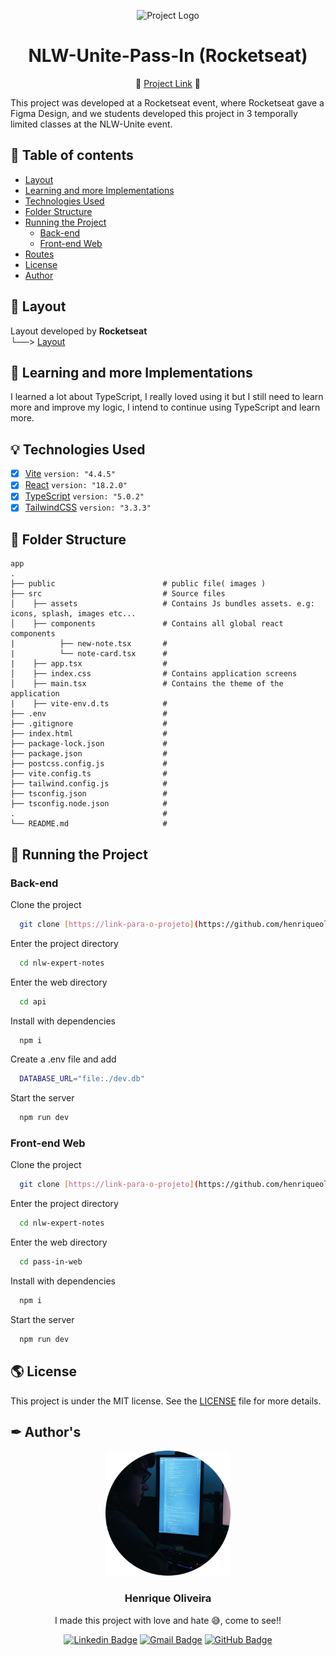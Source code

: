 <p align="center">
  <img width="450px" alt="Project Logo" title="Project Title Logo" src="" />
  
  <h1 align="center">NLW-Unite-Pass-In (Rocketseat)</h1>

  <p align="center">
    🔗 <a href="https://www.figma.com/file/NbaSoQ8vDz9e5FzTKF7Uyh/pass.in-(Community)?type=design&t=QKrdmt1HY7WOmdxI-6" target="_blank">Project Link</a> 🔗
  </p>  
  
  This project was developed at a Rocketseat event, where Rocketseat gave a Figma Design, and we students developed this project in 3 temporally limited classes at the NLW-Unite event.  
</p>

## 🧭 Table of contents

<!-- [Implementation Video](#-implementation-video)-->
- [Layout](#-layout)
- [Learning and more Implementations](#-learning-and-more-implementations)
- [Technologies Used](#-technologies-used)
- [Folder Structure](#-folder-structure)
- [Running the Project](#-running-the-project)
  - [Back-end](#back-end)
  - [Front-end Web](#front-end-web)
- [Routes](-routes)
- [License](#-license)
- [Author](#-author)

<!-- 
## 🎥 Implementation Video

In the GitHub edit, drag the video that it already puts on github itself.
-->

## 🎨 Layout

Layout developed by **Rocketseat**<br>
└──> [Layout](https://www.figma.com/file/ACKyTBLJn5VSxRCGefZRqb/NLW-expert-%E2%80%A2-Notes-(Community)?type=design&t=QKrdmt1HY7WOmdxI-6)

## 👏 Learning and more Implementations

I learned a lot about TypeScript, I really loved using it but I still need to learn more and improve my logic, I intend to continue using TypeScript and learn more.

## 💡 Technologies Used

- [x] [Vite](https://vitejs.dev/)  ```version: "4.4.5"```
- [x] [React](https://reactjs.org/)  ```version: "18.2.0"```
- [x] [TypeScript](https://www.typescriptlang.org/)  ```version: "5.0.2"```
- [x] [TailwindCSS](https://tailwindcss.com/docs/installation)  ```version: "3.3.3"```

## 📂 Folder Structure

```plainText
app
.                       
├── public                        # public file( images )
├── src                           # Source files  
│    ├── assets                   # Contains Js bundles assets. e.g: icons, splash, images etc...
│    ├── components               # Contains all global react components
|          ├── new-note.tsx       #
|          └── note-card.tsx      #
|    ├── app.tsx                  #
│    ├── index.css                # Contains application screens
│    ├── main.tsx                 # Contains the theme of the application
|    ├── vite-env.d.ts            #
├── .env                          #
├── .gitignore                    #
├── index.html                    #
├── package-lock.json             #
├── package.json                  #
├── postcss.config.js             #
├── vite.config.ts                #
├── tailwind.config.js            #
├── tsconfig.json                 #
├── tsconfig.node.json            #         
.                                 #
└── README.md                     #
```

## 🚀 Running the Project

### Back-end

Clone the project

```bash
  git clone [https://link-para-o-projeto](https://github.com/henriqueolivgp/NLW-Expert-Notes.git)
```

Enter the project directory

```bash
  cd nlw-expert-notes
```

Enter the web directory

```bash
  cd api
```

Install with dependencies

```bash
  npm i
```

Create a .env file and add

```bash
  DATABASE_URL="file:./dev.db"
```

Start the server

```bash
  npm run dev
```

### Front-end Web

Clone the project

```bash
  git clone [https://link-para-o-projeto](https://github.com/henriqueolivgp/NLW-Expert-Notes.git)
```

Enter the project directory

```bash
  cd nlw-expert-notes
```

Enter the web directory

```bash
  cd pass-in-web
```

Install with dependencies

```bash
  npm i
```

Start the server

```bash
  npm run dev
```

## 🌎 License

This project is under the MIT license. See the [LICENSE](https://github.com/henriqueolivgp/Plataforma-De-Denuncias-De-Ciberataques/blob/main/LICENSE) file for more details.

## ✒ Author's

<p align="center">
  <img width="200px" alt="Henrique Oliveira" title="Author Henrique Oliveira" src="https://github.com/henriqueolivgp/Plataforma-De-Denuncias-De-Ciberataques/blob/main/CiberReports/src/client/assets/HenryDev.png" />

  <h3 align="center">Henrique Oliveira</h3>
  
  <p align="center">  
    I made this project with love and hate 😅, come to see!!
  </p>
</p>  
  
<div align="center">

[![Linkedin Badge](https://img.shields.io/badge/-LinkedIn(HenriqueOliveira)-1f6feb?style=flat-square&logo=Linkedin&logoColor=white&link=https://www.linkedin.com/in/henrique-oliveira-gp)](https://www.linkedin.com/in/henrique-oliveira-gp)
[![Gmail Badge](https://img.shields.io/badge/-HenriqueOliveira-1f6feb?style=flat-square&logo=Gmail&logoColor=white&link=mailto:henriqueoliveira.g.p)](mailto:henriqueoliveira.g.p@gmail.com)
[![GitHub Badge](https://img.shields.io/badge/-GitHub-1f6feb?style=flat-square&logo=GitHub&logoColor=white&link=https://github.com/henriqueolivgp)](https://github.com/henriqueolivgp)

</div>  
  
 
